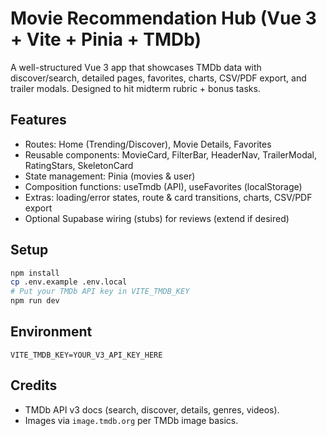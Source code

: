 
# Movie Recommendation Hub (Vue 3 + Vite + Pinia + TMDb)

A well-structured Vue 3 app that showcases TMDb data with discover/search, detailed pages, favorites, charts, CSV/PDF export, and trailer modals. Designed to hit midterm rubric + bonus tasks.

## Features
- Routes: Home (Trending/Discover), Movie Details, Favorites
- Reusable components: MovieCard, FilterBar, HeaderNav, TrailerModal, RatingStars, SkeletonCard
- State management: Pinia (movies & user)
- Composition functions: useTmdb (API), useFavorites (localStorage)
- Extras: loading/error states, route & card transitions, charts, CSV/PDF export
- Optional Supabase wiring (stubs) for reviews (extend if desired)

## Setup
```bash
npm install
cp .env.example .env.local
# Put your TMDb API key in VITE_TMDB_KEY
npm run dev
```

## Environment
```
VITE_TMDB_KEY=YOUR_V3_API_KEY_HERE
```

## Credits
- TMDb API v3 docs (search, discover, details, genres, videos).
- Images via `image.tmdb.org` per TMDb image basics.

